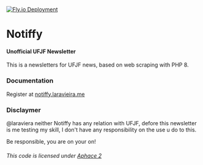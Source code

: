 [![Fly.io Deployment](https://github.com/laravieira/notiffy/actions/workflows/fly.yml/badge.svg)](https://github.com/laravieira/notiffy/actions/workflows/fly.yml)

# Notiffy
#### Unofficial UFJF Newsletter

This is a newsletters for UFJF news, based on web scraping with PHP 8.

### Documentation
Register at [notiffy.laravieira.me](https://notiffy.laravieira.me)


### Disclaymer
@laraviera neither Notiffy has any relation with UFJF, defore this newsletter is me testing my skill, I don't have any responsibility on the use u do to this.

Be responsible, you are on your on!

###### This code is licensed under [Aphace 2](/LICENSE)